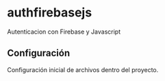 # authfirebasejs
Autenticacion con Firebase y Javascript

## Configuración
  Configuración inicial de archivos dentro del proyecto.
